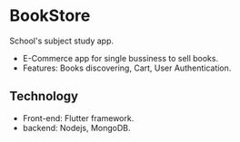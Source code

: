 # BookStore
School's subject study app.
- E-Commerce app for single bussiness to sell books.
- Features: Books discovering, Cart, User Authentication.


## Technology
- Front-end: Flutter framework.
- backend: Nodejs, MongoDB.

 
